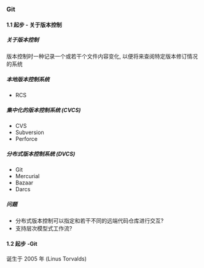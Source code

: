### Git

#### 1.1 起步 - 关于版本控制
##### 关于版本控制
版本控制时一种记录一个或若干个文件内容变化, 以便将来查阅特定版本修订情况的系统

##### 本地版本控制系统
- RCS
##### 集中化的版本控制系统 (CVCS)
- CVS
- Subversion
- Perforce
##### 分布式版本控制系统 (DVCS)
- Git
- Mercurial
- Bazaar
- Darcs

##### 问题
- 分布式版本控制可以指定和若干不同的远端代码仓库进行交互?
- 支持层次模型式工作流?

#### 1.2 起步 -Git
诞生于 2005 年 (Linus Torvalds)

####
